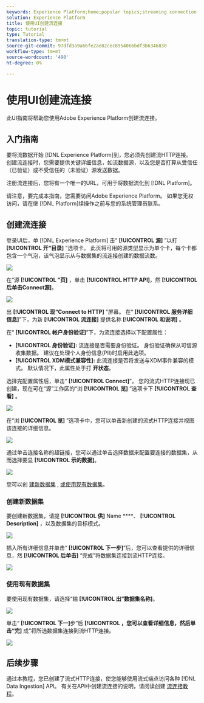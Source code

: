 ```yaml
---
keywords: Experience Platform;home;popular topics;streaming connection;create streaming connection;ui guide;tutorial;create a streaming connection;streaming ingestion;ingestion;
solution: Experience Platform
title: 使用UI创建流连接
topic: tutorial
type: Tutorial
translation-type: tm+mt
source-git-commit: 97dfd3a9a66fe2ae82cec8954066bdf3b6346830
workflow-type: tm+mt
source-wordcount: '498'
ht-degree: 0%

---
```



# 使用UI创建流连接

此UI指南将帮助您使用Adobe Experience Platform创建流连接。

## 入门指南

要将流数据开始 [!DNL Experience Platform]到，您必须先创建流HTTP连接。 创建流连接时，您需要提供关键详细信息，如流数据源，以及您是否打算从受信任（已验证）或不受信任的（未验证）源发送数据。

注册流连接后，您将有一个唯一的URL，可用于将数据流化到 [!DNL Platform]。

请注意，要完成本指南，您需要访问Adobe Experience Platform。 如果您无权访问，请在继 [!DNL Platform]续操作之前与您的系统管理员联系。

## 创建流连接

登录UI后，单 [!DNL Experience Platform] 击“ **[!UICONTROL 源]** ”以打 **[!UICONTROL 开“目录]** ”选项卡。 此页将可用的源类型显示为单个卡，每个卡都包含一个气泡，该气泡显示从与数据集的流连接创建的数据流数。

![](../images/streaming-ingestion/ui/click-sources.png)

在“源 **[!UICONTROL ”页]** ，单击 **[!UICONTROL HTTP API]**，然 **[!UICONTROL 后单击Connect源]**。

![](../images/streaming-ingestion/ui/click-connect-source.png)

出 **[!UICONTROL 现“Connect to HTTP]** ”屏幕。 在“ **[!UICONTROL 服务详细信息]**”下，为新 **[!UICONTROL 流连接]** 提供名称 **[!UICONTROL 和说明]** 。

在“ **[!UICONTROL 帐户身份验证]**”下，为流连接选择以下配置属性：

- **[!UICONTROL 身份验证]:** 流连接是否需要身份验证。 身份验证确保从可信源收集数据。 建议在处理个人身份信息(PII)时启用此选项。
- **[!UICONTROL XDM模式兼容性]:** 此流连接是否将发送与XDM事件兼容的模式。 默认情况下，此属性处于打 **开状态**。

选择完配置属性后，单击“ **[!UICONTROL Connect]**”。 您的流式HTTP连接现已创建，现在可在“源”工作区的“浏 **[!UICONTROL 览]** ”选项卡下 **[!UICONTROL 查看]** 。

![](../images/streaming-ingestion/ui/http-sources-details.png)

在“浏 **[!UICONTROL 览]** ”选项卡中，您可以单击新创建的流式HTTP连接并视图该连接的详细信息。

![](../images/streaming-ingestion/ui/browse-sources.png)

通过单击连接名称的超链接，您可以通过单击选择数据来配置要连接的数据集，从而选择要显 **[!UICONTROL 示的数据]**。

![](../images/streaming-ingestion/ui/select-data.png)

您可以创 [建新数据集](#create-a-new-dataset) , [或使用现有数据集](#use-an-existing-dataset)。

### 创建新数据集

要创建新数据集，请提 **[!UICONTROL 供]** Name ****、 **[!UICONTROL Description]** ，以及数据集的目标模式。

![](../images/streaming-ingestion/ui/create-new-dataset.png)

插入所有详细信息并单击“ **[!UICONTROL 下一步]**”后，您可以查看提供的详细信息，然 **[!UICONTROL 后单击]** “完成”将数据集连接到流HTTP连接。

![](../images/streaming-ingestion/ui/review-create-new-dataset.png)

### 使用现有数据集

要使用现有数据集，请选择“输 **[!UICONTROL 出”数据集名称]**。

![](../images/streaming-ingestion/ui/use-existing-dataset.png)

单击“ **[!UICONTROL 下一]**&#x200B;步”后 **[!UICONTROL ，您可以查看详细信息，然后单击“完]** 成”将所选数据集连接到流HTTP连接。

![](../images/streaming-ingestion/ui/review-existing-dataset.png)

## 后续步骤

通过本教程，您已创建了流式HTTP连接，使您能够使用流式端点访问各种 [!DNL Data Ingestion] API。 有关在API中创建流连接的说明，请阅读创建 [流连接教程](../tutorials/create-streaming-connection.md)。

